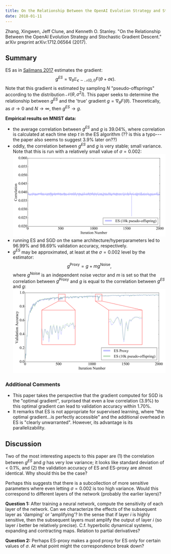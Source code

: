 ```yaml
---
title: On the Relationship Between the OpenAI Evolution Strategy and Stochastic Gradient Descent
date: 2018-01-11
---
```


Zhang, Xingwen, Jeff Clune, and Kenneth O. Stanley. "On the Relationship Between the OpenAI Evolution Strategy and Stochastic Gradient Descent." arXiv preprint arXiv:1712.06564 (2017).

## Summary

ES as in [Salimans 2017](https://arxiv.org/pdf/1703.03864.pdf)
estimates the gradient:
$$g^{ES} = \nabla_\theta \mathbb{E}_{\epsilon \sim \mathcal{N}(0,I)}
F(\theta + \sigma \epsilon).$$
Note that this gradient is estimated by sampling $N$
"pseudo-offsprings" according to the distribution
$\mathcal{N}(\theta,\sigma^2I)$. This paper seeks to determine the
relationship between $g^{ES}$ and the 'true' gradient $g =
\nabla_\theta F(\theta)$. Theoretically, as $\sigma \to 0$ and $N \to
\infty$, then $g^{ES} \to g$. 

**Empirical results on MNIST data:**

- the average correlation between $g^{ES}$ and $g$ is 39.04%, where
  correlation is calculated at each time step $t$ in the ES algorithm
  (?? is this a typo---the paper also seems to suggest 3.9% later
  on??)
- oddly, the correlation between $g^{ES}$ and $g$ is very stable;
  small variance. Note that this is run with a relatively small value
  of $\sigma = 0.002$:
  <img class="center" src="../files/zhang-correlation.png"
  alt="Correlation between ES gradient and SGD gradient." />
- running ES and SGD on the same architecture/hyperparameters led to
  96.99% and 98.69% validation accuracy, respectively.
- $g^{ES}$ may be approximated, at least at the $\sigma = 0.002$ level
  by the estimator:
  $$g^{\mathrm{Proxy}} = g + m g^{\mathrm{Noise}},$$
  where $g^{\mathrm{Noise}}$ is an independent noise vector and $m$ is
  set so that the correlation between $g^{\mathrm{Proxy}}$ and $g$ is
  equal to the correlation between $g^{ES}$ and $g$:
  <img class="center" src="../files/zhang-es-proxy.png"
  alt="Comparison of ES and SGD-based proxy for ES." />

### Additional Comments

- This paper takes the perspective that the gradient computed for SGD
  is the "optimal gradient", surprised that even a low correlation
  (3.9%) to this optimal gradient can lead to validation accuracy
  within 1.70%.
- It remarks that ES is not appropriate for supervised learning, where
  "the optimal gradient...is perfectly accessible" and the additional
  overhead in ES is "clearly unwarranted". However, its advantage is
  its parallelizability.

## Discussion

Two of the most interesting aspects to this paper are (1) the
correlation between $g^{ES}$ and $g$ has very low variance; it looks
like standard deviation of < 0.1%, and (2) the validation accuracy of
ES and ES-proxy are almost identical. Why should this be the case?

Perhaps this suggests that there is a subcollection of more sensitive
parameters where even letting $\sigma = 0.002$ is too high
variance. Would this correspond to different layers of the network
(probably the earlier layers)?

**Question 1:** After training a neural network, compute the
  sensitivity of each layer of the network. Can we characterize the
  effects of the subsequent layer as 'damping' or 'amplifying'? In the
  sense that if layer $i$ is highly sensitive, then the subsequent
  layers must amplify the output of layer $i$ (so layer $i$ better be
  relatively precise). C.f. hyperbolic dynamical systems, expanding
  and contracting maps. Relation to partial derivatives?

**Question 2:** Perhaps ES-proxy makes a good proxy for ES only for
  certain values of $\sigma$. At what point might the correspondence
  break down?